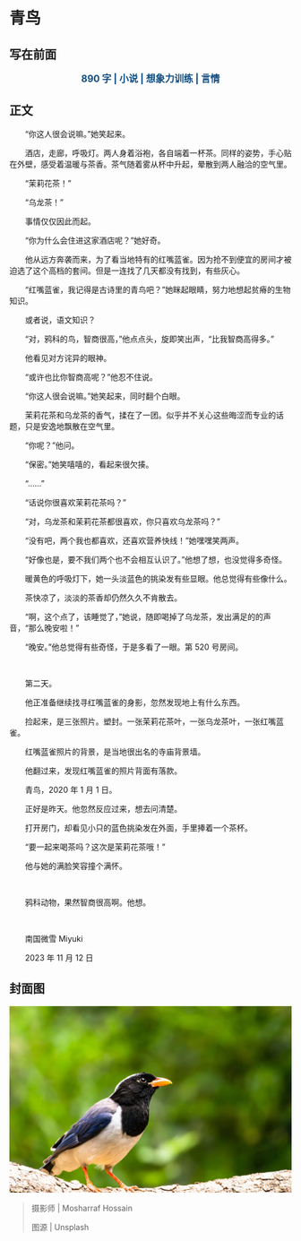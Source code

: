 # 青鸟

## 写在前面

<p style="color:#0f4c81; text-align:center; font-weight:bold; font-size:larger;">890 字 | 小说 | 想象力训练 | 言情</p>

## 正文

　　“你这人很会说嘛。”她笑起来。

　　酒店，走廊，呼吸灯。两人身着浴袍，各自端着一杯茶。同样的姿势，手心贴在外壁，感受着温暖与茶香。茶气随着雾从杯中升起，晕散到两人融洽的空气里。

　　“茉莉花茶！”

　　“乌龙茶！”

　　事情仅仅因此而起。

　　“你为什么会住进这家酒店呢？”她好奇。

　　他从远方奔袭而来，为了看当地特有的红嘴蓝雀。因为抢不到便宜的房间才被迫选了这个高档的套间。但是一连找了几天都没有找到，有些灰心。

　　“红嘴蓝雀，我记得是古诗里的青鸟吧？”她眯起眼睛，努力地想起贫瘠的生物知识。

　　或者说，语文知识？

　　“对，鸦科的鸟，智商很高，”他点点头，旋即笑出声，“比我智商高得多。”

　　他看见对方诧异的眼神。

　　“或许也比你智商高呢？”他忍不住说。

　　“你这人很会说嘛。”她笑起来，同时翻个白眼。

　　茉莉花茶和乌龙茶的香气，揉在了一团。似乎并不关心这些晦涩而专业的话题，只是安逸地飘散在空气里。

　　“你呢？”他问。

　　“保密。”她笑嘻嘻的，看起来很欠揍。

　　“……”

　　“话说你很喜欢茉莉花茶吗？”

　　“对，乌龙茶和茉莉花茶都很喜欢，你只喜欢乌龙茶吗？”

　　“没有吧，两个我也都喜欢，还喜欢营养快线！”她嘿嘿笑两声。

　　“好像也是，要不我们两个也不会相互认识了。”他想了想，也没觉得多奇怪。

　　暖黄色的呼吸灯下，她一头淡蓝色的挑染发有些显眼。他总觉得有些像什么。

　　茶快凉了，淡淡的茶香却仍然久久不肯散去。

　　“啊，这个点了，该睡觉了，”她说，随即喝掉了乌龙茶，发出满足的的声音，“那么晚安啦！”

　　“晚安。”他总觉得有些奇怪，于是多看了一眼。第 520 号房间。

<br />

　　第二天。

　　他正准备继续找寻红嘴蓝雀的身影，忽然发现地上有什么东西。

　　捡起来，是三张照片。塑封。一张茉莉花茶叶，一张乌龙茶叶，一张红嘴蓝雀。

　　红嘴蓝雀照片的背景，是当地很出名的寺庙背景墙。

　　他翻过来，发现红嘴蓝雀的照片背面有落款。

　　青鸟，2020 年 1 月 1 日。

　　正好是昨天。他忽然反应过来，想去问清楚。

　　打开房门，却看见小只的蓝色挑染发在外面，手里捧着一个茶杯。

　　“要一起来喝茶吗？这次是茉莉花茶哦！”

　　他与她的满脸笑容撞个满怀。

<br />

　　鸦科动物，果然智商很高啊。他想。

<br />

　　南国微雪 Miyuki

　　2023 年 11 月 12 日

## 封面图

![](https://raw.githubusercontent.com/TinySnow/GithubImageHosting/main/blog/novels/imagination/mosharraf-hossain-KXXyNu8jLpU-unsplash.jpg)

> 摄影师 | Mosharraf Hossain
>
> 图源 | Unsplash